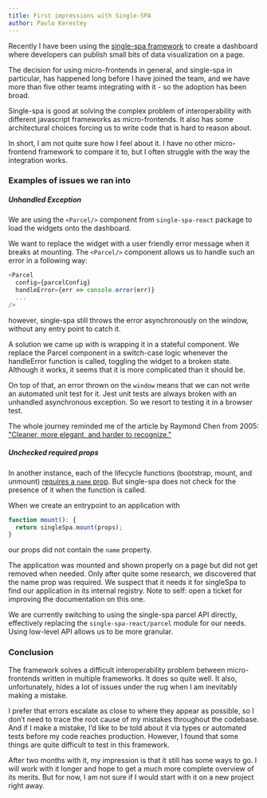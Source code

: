 ```yaml
---
title: First impressions with Single-SPA
author: Pavlo Kerestey
---
```


Recently I have been using the [single-spa
framework](https://single-spa.js.org/) to create a dashboard where developers
can publish small bits of data visualization on a page.

The decision for using micro-frontends in general, and single-spa in
particular, has happened long before I have joined the team, and we have more
than five other teams integrating with it - so the adoption has been broad.

Single-spa is good at solving the complex problem of interoperability with
different javascript frameworks as micro-frontends. It also has some
architectural choices forcing us to write code that is hard to reason about.

In short, I am not quite sure how I feel about it. I have no other
micro-frontend framework to compare it to, but I often struggle with the way
the integration works.

### Examples of issues we ran into

##### Unhandled Exception

We are using the `<Parcel/>` component from `single-spa-react` package to load
the widgets onto the dashboard.

We want to replace the widget with a user friendly error message when it
breaks at mounting. The `<Parcel/>` component allows us to handle such an
error in a following way:

```typescript
<Parcel
  config={parcelConfig}
  handleError={err => console.error(err)}
  ...
/>
```

however, single-spa still throws the error asynchronously on the window,
without any entry point to catch it.

A solution we came up with is wrapping it in a stateful component. We replace
the Parcel component in a switch-case logic whenever the handleError function
is called, toggling the widget to a broken state. Although it works, it seems
that it is more complicated than it should be.

On top of that, an error thrown on the `window` means that we can not
write an automated unit test for it. Jest unit tests are always broken with
an unhandled asynchronous exception. So we resort to testing it in a browser test.

The whole journey reminded me of the article by Raymond Chen from 2005:
["Cleaner, more elegant, and harder to
recognize."](https://devblogs.microsoft.com/oldnewthing/20050114-00/?p=36693)

##### Unchecked required props

In another instance, each of the lifecycle functions (bootstrap, mount, and
unmount) [requires a `name`
prop](https://single-spa.js.org/docs/building-applications/#lifecyle-props).
But single-spa does not check for the presence of it when the function is
called. 

When we create an entrypoint to an application with

```typescript
function mount(): {
  return singleSpa.mount(props);
}
```

our props did not contain the `name` property.

The application was mounted and shown properly on a page but did not get
removed when needed. Only after quite some research, we discovered that the
name prop was required. We suspect that it needs it for singleSpa to find our
application in its internal registry. Note to self: open a ticket for
improving the documentation on this one.

We are currently switching to using the single-spa parcel API directly,
effectively replacing the `single-spa-react/parcel` module for our needs.
Using low-level API allows us to be more granular.

### Conclusion

The framework solves a difficult interoperability problem between
micro-frontends written in multiple frameworks. It does so quite well. It
also, unfortunately, hides a lot of issues under the rug when I am inevitably
making a mistake.

I prefer that errors escalate as close to where they appear as possible, so I
don’t need to trace the root cause of my mistakes throughout the codebase. And
if I make a mistake, I’d like to be told about it via types or automated tests
before my code reaches production. However, I found that some things are quite
difficult to test in this framework.

After two months with it, my impression is that it still has some ways to go.
I will work with it longer and hope to get a much more complete overview of
its merits. But for now, I am not sure if I would start with it on a new
project right away.
